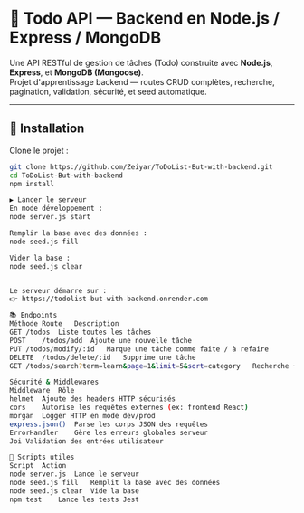 # 🧩 Todo API — Backend en Node.js / Express / MongoDB

Une API RESTful de gestion de tâches (Todo) construite avec **Node.js**, **Express**, et **MongoDB (Mongoose)**.  
Projet d'apprentissage backend — routes CRUD complètes, recherche, pagination, validation, sécurité, et seed automatique.

---

## 🚀 Installation

Clone le projet :
```bash
git clone https://github.com/Zeiyar/ToDoList-But-with-backend.git
cd ToDoList-But-with-backend
npm install

▶️ Lancer le serveur
En mode développement :
node server.js start

Remplir la base avec des données :
node seed.js fill

Vider la base :
node seed.js clear


Le serveur démarre sur :
👉 https://todolist-but-with-backend.onrender.com

📚 Endpoints
Méthode	Route	Description
GET	/todos	Liste toutes les tâches
POST	/todos/add	Ajoute une nouvelle tâche
PUT	/todos/modify/:id	Marque une tâche comme faite / à refaire
DELETE	/todos/delete/:id	Supprime une tâche
GET	/todos/search?term=learn&page=1&limit=5&sort=category	Recherche + pagination + tri

Sécurité & Middlewares
Middleware	Rôle
helmet	Ajoute des headers HTTP sécurisés
cors	Autorise les requêtes externes (ex: frontend React)
morgan	Logger HTTP en mode dev/prod
express.json()	Parse les corps JSON des requêtes
ErrorHandler	Gère les erreurs globales serveur
Joi	Validation des entrées utilisateur

🧠 Scripts utiles
Script	Action
node server.js	Lance le serveur
node seed.js fill	Remplit la base avec des données
node seed.js clear	Vide la base
npm test	Lance les tests Jest
